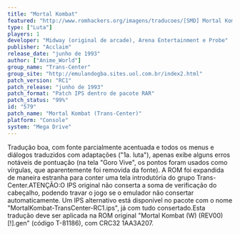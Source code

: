 ```yaml
---
title: "Mortal Kombat"
featured: "http://www.romhackers.org/imagens/traducoes/[SMD] Mortal Kombat - Trans-Center - 1.png"
type: ["Luta"]
players: 1
developer: "Midway (original de arcade), Arena Entertainment e Probe"
publisher: "Acclaim"
release_date: "junho de 1993"
author: ["Anime_World"]
group_name: "Trans-Center"
group_site: "http://emulandogba.sites.uol.com.br/index2.html"
patch_version: "RC1"
patch_release: "junho de 1993"
patch_format: "Patch IPS dentro de pacote RAR"
patch_status: "99%"
id: "579"
patch_name: "Mortal Kombat (Trans-Center)"
platform: "Console"
system: "Mega Drive"
---
```


Tradução boa, com fonte parcialmente acentuada e todos os menus e diálogos traduzidos com adaptações ("1a. luta"), apenas exibe alguns erros notáveis de pontuação (na tela "Goro Vive", os pontos foram usados como vírgulas, que aparentemente foi removida da fonte). A ROM foi expandida de maneira estranha para conter uma tela introdutória do grupo Trans-Center.ATENÇÃO:O IPS original não conserta a soma de verificação do cabeçalho, podendo travar o jogo se o emulador não consertar automaticamente. Um IPS alternativo está disponível no pacote com o nome "MortalKombat-TransCenter-RC1.ips", já com tudo consertado.Esta tradução deve ser aplicada na ROM original "Mortal Kombat (W) (REV00) [!].gen" (código T-81186), com CRC32 1AA3A207.